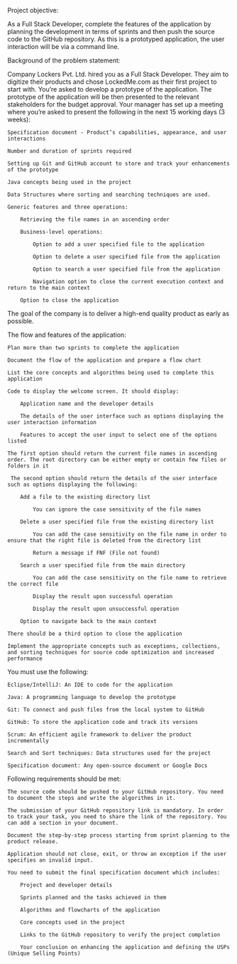 Project objective: 

As a Full Stack Developer, complete the features of the application by planning the development in terms of sprints and then push the source code to the GitHub repository. As this is a prototyped application, the user interaction will be via a command line. 

 

Background of the problem statement:

Company Lockers Pvt. Ltd. hired you as a Full Stack Developer. They aim to digitize their products and chose LockedMe.com as their first project to start with. You’re asked to develop a prototype of the application. The prototype of the application will be then presented to the relevant stakeholders for the budget approval. Your manager has set up a meeting where you’re asked to present the following in the next 15 working days (3 weeks): 

    Specification document - Product’s capabilities, appearance, and user interactions

    Number and duration of sprints required 

    Setting up Git and GitHub account to store and track your enhancements of the prototype 

    Java concepts being used in the project 

    Data Structures where sorting and searching techniques are used. 

    Generic features and three operations: 

        Retrieving the file names in an ascending order

        Business-level operations:

            Option to add a user specified file to the application

            Option to delete a user specified file from the application

            Option to search a user specified file from the application

            Navigation option to close the current execution context and return to the main context

        Option to close the application

 

The goal of the company is to deliver a high-end quality product as early as possible. 
 

The flow and features of the application:

    Plan more than two sprints to complete the application

    Document the flow of the application and prepare a flow chart 

    List the core concepts and algorithms being used to complete this application

    Code to display the welcome screen. It should display:

        Application name and the developer details 

        The details of the user interface such as options displaying the user interaction information 

        Features to accept the user input to select one of the options listed 

    The first option should return the current file names in ascending order. The root directory can be either empty or contain few files or folders in it

     The second option should return the details of the user interface such as options displaying the following:

        Add a file to the existing directory list

            You can ignore the case sensitivity of the file names 

        Delete a user specified file from the existing directory list

            You can add the case sensitivity on the file name in order to ensure that the right file is deleted from the directory list

            Return a message if FNF (File not found)

        Search a user specified file from the main directory

            You can add the case sensitivity on the file name to retrieve the correct file

            Display the result upon successful operation

            Display the result upon unsuccessful operation

        Option to navigate back to the main context

    There should be a third option to close the application

    Implement the appropriate concepts such as exceptions, collections, and sorting techniques for source code optimization and increased performance 


 

You must use the following:

    Eclipse/IntelliJ: An IDE to code for the application 

    Java: A programming language to develop the prototype 

    Git: To connect and push files from the local system to GitHub 

    GitHub: To store the application code and track its versions 

    Scrum: An efficient agile framework to deliver the product incrementally 

    Search and Sort techniques: Data structures used for the project 

    Specification document: Any open-source document or Google Docs 


 

Following requirements should be met:

    The source code should be pushed to your GitHub repository. You need to document the steps and write the algorithms in it.

    The submission of your GitHub repository link is mandatory. In order to track your task, you need to share the link of the repository. You can add a section in your document. 

    Document the step-by-step process starting from sprint planning to the product release. 

    Application should not close, exit, or throw an exception if the user specifies an invalid input.

    You need to submit the final specification document which includes: 

        Project and developer details 

        Sprints planned and the tasks achieved in them 

        Algorithms and flowcharts of the application 

        Core concepts used in the project 

        Links to the GitHub repository to verify the project completion 

        Your conclusion on enhancing the application and defining the USPs (Unique Selling Points)


